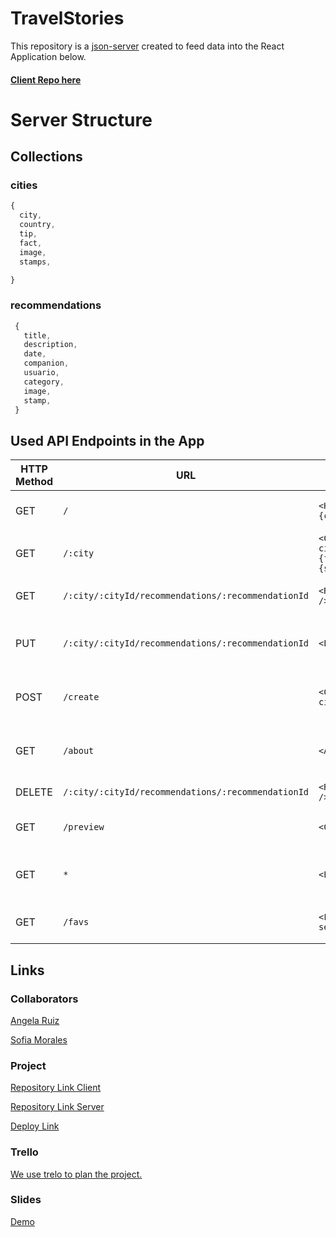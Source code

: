 

# TravelStories

This repository is a [json-server](https://github.com/somorales/viajes-backend) created to feed data into the React Application below.

#### [Client Repo here](https://github.com/somorales/Viajes)

# Server Structure

## Collections

### cities

```javascript
{
  city,
  country,
  tip,
  fact,
  image,
  stamps,

}
```

### recommendations

```javascript
 {
   title,
   description,
   date,
   companion,
   usuario,
   category,
   image,
   stamp,
 }
```

## Used API Endpoints in the App

| HTTP Method | URL                                              | Component                                | Description                                                    |
| ----------- | ------------------------------------------------ | ---------------------------------------- | -------------------------------------------------------------- |
| GET         | `/`                                              | `<HomePage cities={cities} />`           | Displays the home page with a list of all cities                |
| GET         | `/:city`                                         | `<CityRecommendations cities={cities} favs={favs} setFavs={setFavs}/>` | Displays recommendations for a specific city                   |
| GET         | `/:city/:cityId/recommendations/:recommendationId` | `<RecommendationDetails />`              | Displays details for a specific recommendation                  |
| PUT         | `/:city/:cityId/recommendations/:recommendationId` | `<EditRecommendation />`                 | Edit a specific recommendation from the details page            |
| POST        | `/create`                                        | `<CreateRecommendation cities={cities} />` | Form to create a new recommendation for a city                  |
| GET         | `/about`                                         | `<About />`                              | Displays the "About" page with info on the app                  |
| DELETE      | `/:city/:cityId/recommendations/:recommendationId` | `<RecommendationDetails />`              | Delete a specific recommendation                               |
| GET         | `/preview`                                       | `<CardPreview />`                        | Preview a recommendation card                                  |
| GET         | `*`                                              | `<Error />`                              | Displays an error page for unmatched routes                    |
| GET         | `/favs`                                          | `<Favs favs={favs} setFavs={setFavs} />` | Displays a list of favorite recommendations                    |



## Links

### Collaborators

[Angela Ruiz](https://github.com/anruiz-r)

[Sofia Morales](https://github.com/somorales)

### Project

[Repository Link Client](https://github.com/somorales/Viajes)

[Repository Link Server](https://github.com/somorales/viajes-backend)

[Deploy Link](https://travelstories-as.netlify.app/)

### Trello

[We use trelo to plan the project.](https://trello.com/b/H3SqggjI)

### Slides

[Demo](https://www.figma.com/board/4sVdUtalSetB9V07HbKqwa/TravelStories?node-id=0-1&node-type=canvas&t=LUjbhfQEYBU4J3mw-0)